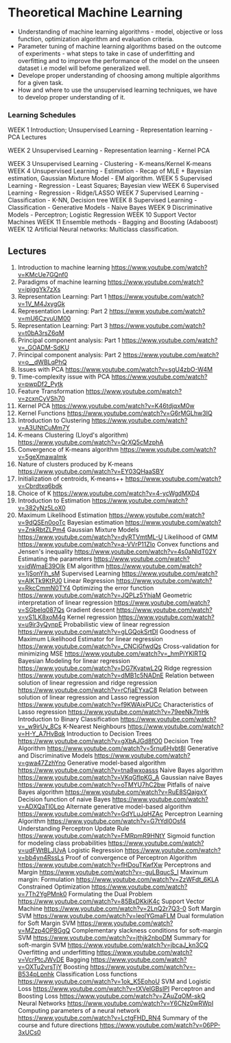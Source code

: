# Theoretical Machine Learning

-  Understanding of machine learning algorithms - model, objective or loss function, optimization algorithm and evaluation criteria.
- Parameter tuning of  machine learning algorithms based on the outcome of experiments - what steps to take in case of underfitting and overfitting and to improve the performance of the model on the unseen dataset i.e model will befome generalized well.
- Develope proper understanding of  choosing among multiple algorithms for a given task.
- How and where to use the unsupervised learning techniques, we have to develop proper understanding of it.
### Learning Schedules
WEEK 1	Introduction; Unsupervised Learning - Representation learning - PCA
Lectures 

WEEK 2	Unsupervised Learning - Representation learning - Kernel PCA


WEEK 3	Unsupervised Learning - Clustering - K-means/Kernel K-means
WEEK 4	Unsupervised Learning - Estimation - Recap of MLE + Bayesian estimation, Gaussian Mixture Model - EM algorithm.
WEEK 5	Supervised Learning - Regression - Least Squares; Bayesian view
WEEK 6	Supervised Learning - Regression - Ridge/LASSO
WEEK 7	Supervised Learning - Classification - K-NN, Decision tree
WEEK 8	Supervised Learning - Classification - Generative Models - Naive Bayes
WEEK 9	Discriminative Models - Perceptron; Logistic Regression
WEEK 10	Support Vector Machines
WEEK 11	Ensemble methods - Bagging and Boosting (Adaboost)
WEEK 12	Artificial Neural networks: Multiclass classification.


## Lectures
1. Introduction to machine learning
https://www.youtube.com/watch?v=KMcUe7GQnf0
2. Paradigms of machine learning
https://www.youtube.com/watch?v=ipjggYk7zXs
3. Representation Learning: Part 1
https://www.youtube.com/watch?v=1V_M4JxygGk
4. Representation Learning: Part 2
https://www.youtube.com/watch?v=mU6CzvuUM00
5. Representation Learning: Part 3
https://www.youtube.com/watch?v=t0bA3rsZ6qM
6. Principal component analysis: Part 1
https://www.youtube.com/watch?v=_GOADM-SdKU
7. Principal component analysis: Part 2
https://www.youtube.com/watch?v=o__dWBLqPhQ
8. Issues with PCA
https://www.youtube.com/watch?v=sgU4zbO-W4M
9. Time-complexity issue with PCA
https://www.youtube.com/watch?v=pwpDf2_Pytk
10. Feature Transformation
https://www.youtube.com/watch?v=zcxnCyVSh70
11. Kernel PCA
https://www.youtube.com/watch?v=K46tdjqxM0w
12. Kernel Functions
https://www.youtube.com/watch?v=G6rMGLhw3IQ
13. Introduction to Clustering
https://www.youtube.com/watch?v=A3UNtCuMm7Y
14. K-means Clustering (Lloyd's algorithm)
https://www.youtube.com/watch?v=QrXQ5cMzphA
15. Convergence of K-means algorithm
https://www.youtube.com/watch?v=5geXmawaImk
16. Nature of clusters produced by K-means
https://www.youtube.com/watch?v=EY03QHaaSBY
17. Initialization of centroids, K-means++
https://www.youtube.com/watch?v=Cbrdtxq6bdk
18. Choice of K
https://www.youtube.com/watch?v=4-ycWgdMXD4
19. Introduction to Estimation
https://www.youtube.com/watch?v=382yNz5LoX0
20. Maximum Likelihood Estimation
https://www.youtube.com/watch?v=9dQSEn0ooTc
Bayesian estimation
https://www.youtube.com/watch?v=ZnkRbtZLPm4
Gaussian Mixture Models
https://www.youtube.com/watch?v=dyRTVmtML-U
Likelihood of GMM
https://www.youtube.com/watch?v=a-VVrP11ZIo
Convex functions and Jensen's inequality
https://www.youtube.com/watch?v=4s0aNldT02Y
Estimating the parameters
https://www.youtube.com/watch?v=idWmaE39OIk
EM algorithm
https://www.youtube.com/watch?v=1jSonYih_sM
Supervised Learning
https://www.youtube.com/watch?v=AIKTk9KtPJ0
Linear Regression
https://www.youtube.com/watch?v=RkcCmmN0TY4
Optimizing the error function
https://www.youtube.com/watch?v=JQPLz5YhjaM
Geometric interpretation of linear regression
https://www.youtube.com/watch?v=SGbelq087Qs
Gradient descent
https://www.youtube.com/watch?v=vS1LK8xoM4g
Kernel regression
https://www.youtube.com/watch?v=u9ir3yQynpE
Probabilistic view of linear regression
https://www.youtube.com/watch?v=gLGQokSrtDI
Goodness of Maximum Likelihood Estimator for linear regression
https://www.youtube.com/watch?v=_CNCiGfwdQs
Cross-validation for minimizing MSE
https://www.youtube.com/watch?v=_hmPiYKlRTQ
Bayesian Modeling for linear regression
https://www.youtube.com/watch?v=DG7KvatwL2Q
Ridge regression
https://www.youtube.com/watch?v=dMB1c5NADnE
Relation between solution of linear regression and ridge regression
https://www.youtube.com/watch?v=rCfjaEYxaC8
Relation between solution of linear regression and Lasso regression
https://www.youtube.com/watch?v=f9KWAixPUCc
Characteristics of Lasso regression
https://www.youtube.com/watch?v=79eeNk7InHk
Introduction to Binary Classification
https://www.youtube.com/watch?v=_w9irUy_8Cs
K-Nearest Neighbours
https://www.youtube.com/watch?v=H-Y_A7HvBqk
Introduction to Decision Trees
https://www.youtube.com/watch?v=gXbAJGd8fO0
Decision Tree Algorithm
https://www.youtube.com/watch?v=5rnu6Hvbt8I
Generative and Discriminative Models
https://www.youtube.com/watch?v=gwa47ZzhYno
Generative model-based algorithm
https://www.youtube.com/watch?v=tna8wxoasss
Naive Bayes algorithm
https://www.youtube.com/watch?v=VKqGflpKG_A
Gaussian naive Bayes
https://www.youtube.com/watch?v=oTMYU7hC2bw
Pitfalls of naive Bayes algorithm
https://www.youtube.com/watch?v=RuE8SQajgxY
Decision function of naive Bayes
https://www.youtube.com/watch?v=ADXQaTI0Lpo
Alternate generative model-based algorithm
https://www.youtube.com/watch?v=GdYLuJqHZAc
Perceptron Learning Algorithm
https://www.youtube.com/watch?v=G7tYdl0Osf4
Understanding Perceptron Update Rule
https://www.youtube.com/watch?v=FMRpmR9HNtY
Sigmoid function for modeling class probabilities
https://www.youtube.com/watch?v=udFWtBLJUvA
Logistic Regression
https://www.youtube.com/watch?v=bb4yn4RssLs
Proof of convergence of Perceptron Algorithm
https://www.youtube.com/watch?v=fHDouTKwfXw
Perceptrons and Margin
https://www.youtube.com/watch?v=-guLBqucS_I
Maximum margin: Formulation
https://www.youtube.com/watch?v=ZzWFdt_6KLA
Constrained Optimization
https://www.youtube.com/watch?v=7Th2YgPMnk0
Formulating the Dual Problem
https://www.youtube.com/watch?v=85BxDKkiK4c
Support Vector Machine
https://www.youtube.com/watch?v=2LnQ2r7Q3-0
Soft Margin SVM
https://www.youtube.com/watch?v=leolYGmaFLM
Dual formulation for Soft Margin SVM
https://www.youtube.com/watch?v=MZzp4OP8GgQ
Complementary slackness conditions for soft-margin SVM
https://www.youtube.com/watch?v=jthjk2nboDM
Summary for soft-margin SVM
https://www.youtube.com/watch?v=jbcaJ_kn3CQ
Overfitting and underfitting
https://www.youtube.com/watch?v=VcrPtcJWvDE
Bagging
https://www.youtube.com/watch?v=OXTu2vrsTjY
Boosting
https://www.youtube.com/watch?v=-B534pLpnhk
Classification Loss functions
https://www.youtube.com/watch?v=1ok_K5EohoU
SVM and Logistic Loss
https://www.youtube.com/watch?v=tXVelGBsIPI
Perceptron and Boosting Loss
https://www.youtube.com/watch?v=ZAuZqOM-skQ
Neural Networks
https://www.youtube.com/watch?v=Y6CNz0wRWpI
Computing parameters of a neural network
https://www.youtube.com/watch?v=LctgFHD_RN4
Summary of the course and future directions
https://www.youtube.com/watch?v=06PP-3xUCs0